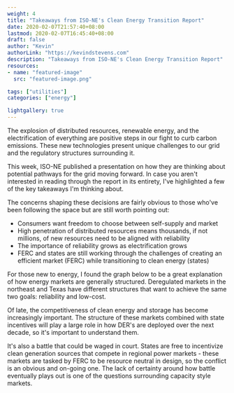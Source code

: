 ```yaml
---
weight: 4
title: "Takeaways from ISO-NE's Clean Energy Transition Report"
date: 2020-02-07T21:57:40+08:00
lastmod: 2020-02-07T16:45:40+08:00
draft: false
author: "Kevin"
authorLink: "https://kevindstevens.com"
description: "Takeaways from ISO-NE's Clean Energy Transition Report"
resources:
- name: "featured-image"
  src: "featured-image.png"

tags: ["utilities"]
categories: ["energy"]

lightgallery: true
---
```

The explosion of distributed resources, renewable energy, and the electrification of everything are positive steps in our fight to curb carbon emissions. These new technologies present unique challenges to our grid and the regulatory structures surrounding it. 

<!--more-->

This week, ISO-NE published a presentation on how they are thinking about potential pathways for the grid moving forward. In case you aren't interested in reading through the report in its entirety, I've highlighted a few of the key takeaways I'm thinking about.
‍

The concerns shaping these decisions are fairly obvious to those who've been following the space but are still worth pointing out:

- Consumers want freedom to choose between self-supply and market
- High penetration of distributed resources means thousands, if not millions, of new resources need to be aligned with reliability
- The importance of reliability grows as electrification grows
- FERC and states are still working through the challenges of creating an efficient market (FERC) while transitioning to clean energy (states)


For those new to energy, I found the graph below to be a great explanation of how energy markets are generally structured. Deregulated markets in the northeast and Texas have different structures that want to achieve the same two goals: reliability and low-cost.

Of late, the competitiveness of clean energy and storage has become increasingly important. The structure of these markets combined with state incentives will play a large role in how DER's are deployed over the next decade, so it's important to understand them.

It's also a battle that could be waged in court. States are free to incentivize clean generation sources that compete in regional power markets - these markets are tasked by FERC to be resource neutral in design, so the conflict is an obvious and on-going one. The lack of certainty around how battle eventually plays out is one of the questions surrounding capacity style markets.